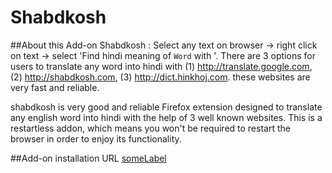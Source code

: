 # Shabdkosh


##About this Add-on
Shabdkosh : Select any text on browser -> right click on text -> select 'Find hindi meaning of `Word` with '. There are 3 options for users to translate any word into hindi with (1) http://translate.google.com, (2) http://shabdkosh.com, (3) http://dict.hinkhoj.com. these websites are very fast and reliable.

shabdkosh is very good and reliable Firefox extension designed to translate any english word into hindi with the help of 3 well known websites.
This is a restartless addon, which means you won't be required to restart the browser in order to enjoy its functionality.

##Add-on installation URL
[someLabel](https://github.com/username/repoName/somePathTo/myExampleCode)


